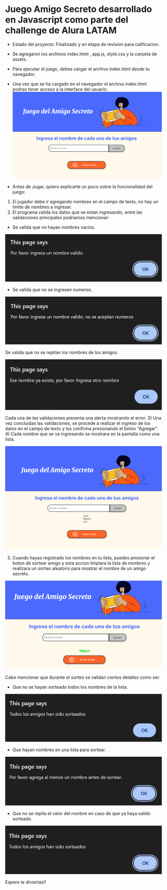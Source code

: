 <h1> Juego Amigo Secreto desarrollado en Javascript como parte del challenge de Alura LATAM </h1>

- Estado del proyecto: Finalizado y en etapa de revision para calificacion.

- Se agregaron los archivos index.html , app.js, style.css y la carpeta de assets.
  
- Para ejecutar el juego, debes cargar el archivo index.html desde tu navegador.

- Una vez que se ha cargado en el navegador el archivo index.html podras tener acceso a la interface del usuario.
![Imagen de entrada](amigo1.png)
  
- Antes de Jugar, quiero explicarte un poco sobre la funcionalidad del juego:
1) El jugador debe ir agregando nombres en el campo de texto, no hay un limite de nombres a ingresar.
2) El programa valida los datos que se estan ingresando, entre las validaciones principales podriamos mencionar:

- Se valida que no hayan nombres vacios.

![Imagen de error1](amigo2.png)


- Se valida que no se ingresen numeros.

![Imagen de error2](amigo3.png)     


Se valida que no se repitan los nombres de los amigos.

![Imagen de error3](amigo4.png)

Cada una de las validaciones presenta una alerta mostrando el error.
3) Una vez concluidas las validaciones, se procede a realizar el ingreso de los datos en el campo de texto y los confirma presionando el boton "Agregar".
4) Cada nombre que se va ingresando se mostrara en la pantalla como una lista.

![Imagen de lista](amigo5.png) 

5) Cuando hayas registrado los nombres en tu lista, puedes presionar el boton de sortear amigo y esta accion limpiara la lista de nombres y realizara
    un sorteo aleatorio para mostrar el nombre de un amigo secreto.
   
 ![Imagen del Sorteo](amigo7.png) 
 
Cabe mencionar que durante el sorteo se validan ciertos detalles como ser:
- Que no se hayan sorteado todos los nombres de la lista.
  
![Imagen de error7](amigo8.png)
  
- Que hayan nombres en una lista para sortear.

![Imagen de error6](amigo6.png)  

- Que no se repita el valor del nombre en caso de que ya haya salido sorteado.

![Imagen de error8](amigo9.png)
     
Espero te diviertas!!     
    
 

